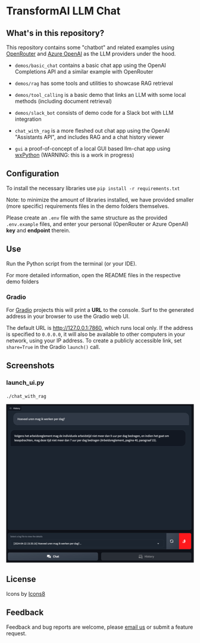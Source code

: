 # TransformAI LLM Chat

## What's in this repository?

This repository contains some "chatbot" and related examples using [OpenRouter](https://openrouter.ai/)
and [Azure OpenAI](https://oai.azure.com/) as the LLM providers under the hood.

- `demos/basic_chat` contains a basic chat app using the OpenAI Completions API and a similar example with OpenRouter

- `demos/rag` has some tools and utilities to showcase RAG retrieval

- `demos/tool_calling` is a basic demo that links an LLM with some local methods (including document retrieval)

- `demos/slack_bot` consists of demo code for a Slack bot with LLM integration

- `chat_with_rag` is a more fleshed out chat app using the OpenAI "Assistants API",
and includes RAG and a chat history viewer

- `gui` a proof-of-concept of a local GUI based llm-chat app using [wxPython](https://wxpython.org/index.html) 
(WARNING: this is a work in progress)

## Configuration

To install the necessary libraries use `pip install -r requirements.txt`

Note: to minimize the amount of libraries installed,
we have provided smaller (more specific) requirements files in the demo folders themselves.

Please create an `.env` file with the same structure as the provided `.env.example` files,
and enter your personal (OpenRouter or Azure OpenAI) **key** and **endpoint** therein.

## Use

Run the Python script from the terminal (or your IDE).

For more detailed information, open the README files in the respective demo folders

### Gradio

For [Gradio](https://www.gradio.app/guides/creating-a-chatbot-fast) projects this will print a **URL** to the console.
Surf to the generated address in your browser to use the Gradio web UI.

The default URL is http://127.0.0.1:7860, which runs local only.
If the address is specified to `0.0.0.0`,
it will also be available to other computers in your network, using your IP address.
To create a publicly accessible link, set `share=True` in the Gradio `launch()` call.

## Screenshots

### launch_ui.py

`./chat_with_rag`

![gradio-logviewer.png](assets/screenshots/gradio-logviewer.png)

## License

Icons by <a target="_blank" href="https://icons8.com">Icons8</a>

## Feedback

Feedback and bug reports are welcome, 
please [email us](mailto:servaas.tilkin@pxl.be) or submit a feature request. 
